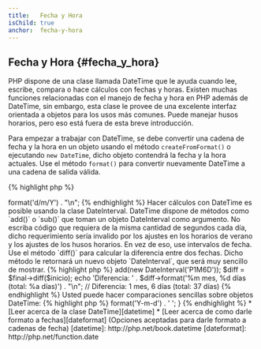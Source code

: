 ```yaml
---
title:   Fecha y Hora
isChild: true
anchor:  fecha-y-hora
---
```


## Fecha y Hora {#fecha_y_hora}

PHP dispone de una clase llamada DateTime que le ayuda cuando lee, escribe, compara o hace cálculos con fechas y horas. Existen muchas funciones relacionadas con el manejo de fecha y hora en PHP además de DateTime, sin embargo, esta clase le provee de una excelente interfaz orientada a objetos para los usos más comunes. Puede manejar husos horarios, pero eso está fuera de esta breve introducción.

Para empezar a trabajar con DateTime, se debe convertir una cadena de fecha y la hora en un objeto usando el método `createFromFormat()` o ejecutando `new DateTime`, dicho objeto contendrá la fecha y la hora actuales. Use el método `format()` para convertir nuevamente DateTime a una cadena de salida válida.

{% highlight php %}
<?php
$raw = '15. 11. 1997';
$inicio = DateTime::createFromFormat('d. m. Y', $raw);

echo 'Fecha de inicio: ' . $inicio->format('d/m/Y') . "\n";
{% endhighlight %}

Hacer cálculos con DateTime es posible usando la clase DateInterval. DateTime dispone de métodos como `add()` o `sub()` que toman un objeto DateInterval como argumento. No escriba código que requiera de la misma cantidad de segundos cada día, dicho requerimiento sería invalido por los ajustes en los horarios de verano y los ajustes de los husos horarios. En vez de eso, use intervalos de fecha. Use el método `diff()` para calcular la diferencia entre dos fechas. Dicho método le retornará un nuevo objeto `DateInterval`, que será muy sencillo de mostrar.

{% highlight php %}
<?php
// Crear una copia de $inicio y sumarle 1 mes y 6 días
$final = clone $inicio;
$final->add(new DateInterval('P1M6D'));

$diff = $final->diff($inicio);
echo 'Diferencia: ' . $diff->format('%m mes, %d días (total: %a días)') . "\n";
// Diferencia: 1 mes, 6 días (total: 37 días)
{% endhighlight %}

Usted puede hacer comparaciones sencillas sobre objetos DateTime:

{% highlight php %}
<?php
if ($inicio < $final) {
    echo "¡El inicio es antes del fin!\n";
}
{% endhighlight %}

Pongamos un último ejemplo para demostrar el uso de la clase DatePeriod. Esta vez, para iterar sobre eventos periódicos. Puede tomar dos objetos DateTime, principio y fin, así como el intervalo para el que se retornarán todos los eventos entre ambos.

{% highlight php %}
<?php
// Retorna todos los jueves entre $inicio y $final
$periodInterval = DateInterval::createFromDateString('Primer jueves');
$periodIterator = new DatePeriod($inicio, $periodInterval, $final, DatePeriod::EXCLUDE_START_DATE);
foreach ($periodIterator as $fecha) {
    // Muestra cada fecha en el período
    echo $fecha->format('Y-m-d') . ' ';
}
{% endhighlight %}

* [Leer acerca de la clase DateTime][datetime]
* [Leer acerca de como darle formato a fechas][dateformat] (Opciones aceptadas para darle formato a cadenas de fecha)

[datetime]: http://php.net/book.datetime
[dateformat]: http://php.net/function.date
